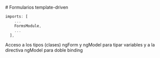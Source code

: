 # Formularios template-driven

```typescript
imports: [
    ...
    FormsModule,
    ...
  ],
```

Acceso a los tipos (clases) ngForm y ngModel para tipar variables y a la directiva ngModel para doble binding
